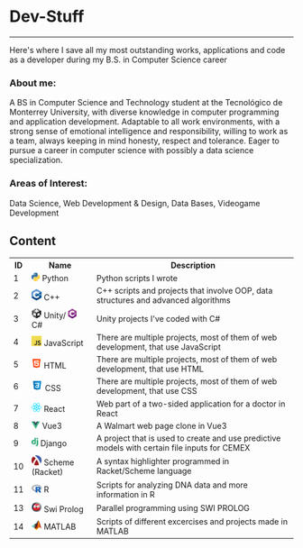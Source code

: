 # Dev-Stuff
---
Here's where I save all my most outstanding works, applications and code as a developer during my B.S. in Computer Science career

### About me:
A BS in Computer Science and Technology student at the Tecnológico de Monterrey University, with diverse knowledge in computer programming and application development. Adaptable to all work environments, with a strong sense of emotional intelligence and responsibility, willing to work as a team, always keeping in mind honesty, respect and tolerance. Eager to pursue a career in computer science with possibly a data science specialization.

### Areas of Interest:
Data Science, Web Development & Design, Data Bases, Videogame Development

## Content
<table>
  <tr>
    <th>ID</th><th>Name</th><th>Description</th>
  </tr>
  <tr>
    <td>1</td><td>
      <img src="images/R.png" alt="Python logo" width="15" style="max-width:100%;"> Python
    </td><td>Python scripts I wrote</td>
  </tr>
  <tr>
    <td>2</td><td>
      <img src="images/1983_c__.png" alt="Python logo" width="18" style="max-width:100%;"> C++
    </td><td>C++ scripts and projects that involve OOP, data structures and advanced algorithms</td>
  </tr>
  <tr>
    <td>3</td><td>
      <img src="images/62e131df7fe3599fdd46ecb3.png" alt="Python logo" width="18" style="max-width:100%;"> Unity/ <img src="images/c-logo-A44DB3D53C-seeklogo.com.png" alt="Python logo" width="15" style="max-width:100%;"> C#
    </td><td>Unity projects I've coded with C#</td>
  </tr>
  <tr>
    <td>4</td><td>
      <img src="images/JavaScript-logo.png" alt="Python logo" width="18" style="max-width:100%;"> JavaScript
    </td><td>There are multiple projects, most of them of web development, that use JavaScript</td>
  </tr>
  <tr>
    <td>5</td><td>
      <img src="images/logo-html-5-512.png" alt="Python logo" width="18" style="max-width:100%;"> HTML
    </td><td>There are multiple projects, most of them of web development, that use HTML</td>
  </tr>
  <tr>
    <td>6</td><td>
      <img src="images/css-118-569410.png" alt="Python logo" width="20" style="max-width:100%;"> CSS
    </td><td>There are multiple projects, most of them of web development, that use CSS</td>
  </tr>
  <tr>
    <td>7</td><td>
      <img src="images/R (2).png" alt="Python logo" width="18" style="max-width:100%;"> React
    </td><td>Web part of a two-sided application for a doctor in React</td>
  </tr>
  <tr>
    <td>8</td><td>
      <img src="images/vue-9-logo-png-transparent-min.png" alt="Python logo" width="15" style="max-width:100%;"> Vue3
    </td><td>A Walmart web page clone in Vue3</td>
  </tr>
  <tr>
    <td>9</td><td>
      <img src="images/1758767.png" alt="Python logo" width="12" style="max-width:100%;"> Django
    </td><td>A project that is used to create and use predictive models with certain file inputs for CEMEX</td>
  </tr>
  <tr>
    <td>10</td><td>
      <img src="images/512px-Racket-logo.svg.png" alt="Python logo" width="18" style="max-width:100%;"> Scheme (Racket)
    </td><td>A syntax highlighter programmed in Racket/Scheme language</td>
  </tr>
  <tr>
    <td>11</td><td>
      <img src="images/R_logo.svg.png" alt="Python logo" width="18" style="max-width:100%;"> R
    </td><td>Scripts for analyzing DNA data and more information in R</td>
  </tr>
  <tr>
    <td>13</td><td>
      <img src="images/pluginIcon.png" alt="Python logo" width="18" style="max-width:100%;"> Swi Prolog
    </td><td>Parallel programming using SWI PROLOG</td>
  </tr>
  <tr>
    <td>14</td><td>
      <img src="images/Matlab_Logo.png" alt="Python logo" width="18" style="max-width:100%;"> MATLAB
    </td><td>Scripts of different excercises and projects made in MATLAB</td>
  </tr>
</table>
